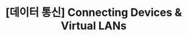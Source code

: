 ---
layout: single
title: "[데이터 통신] Connecting Devices & Virtual LANs"
categories: ComputerNetwork
tag: [ComputerNetwork, CS]
toc: true
---